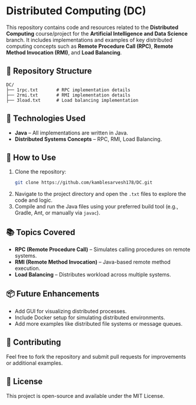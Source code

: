 # Distributed Computing (DC)

This repository contains code and resources related to the **Distributed Computing** course/project for the **Artificial Intelligence and Data Science** branch. It includes implementations and examples of key distributed computing concepts such as **Remote Procedure Call (RPC)**, **Remote Method Invocation (RMI)**, and **Load Balancing**.

## 📁 Repository Structure

```
DC/
├── 1rpc.txt       # RPC implementation details
├── 2rmi.txt       # RMI implementation details
├── 3load.txt      # Load balancing implementation
```

## 🚀 Technologies Used

- **Java** – All implementations are written in Java.
- **Distributed Systems Concepts** – RPC, RMI, Load Balancing.

## 📌 How to Use

1. Clone the repository:
   ```bash
   git clone https://github.com/kamblesarvesh178/DC.git
   ```
2. Navigate to the project directory and open the `.txt` files to explore the code and logic.
3. Compile and run the Java files using your preferred build tool (e.g., Gradle, Ant, or manually via `javac`).

## 📚 Topics Covered

- **RPC (Remote Procedure Call)** – Simulates calling procedures on remote systems.
- **RMI (Remote Method Invocation)** – Java-based remote method execution.
- **Load Balancing** – Distributes workload across multiple systems.

## 📦 Future Enhancements

- Add GUI for visualizing distributed processes.
- Include Docker setup for simulating distributed environments.
- Add more examples like distributed file systems or message queues.

## 🤝 Contributing

Feel free to fork the repository and submit pull requests for improvements or additional examples.

## 📄 License

This project is open-source and available under the MIT License.
